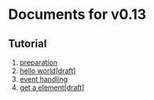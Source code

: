 # Documents for v0.13

## Tutorial

1. [preparation](./tutorial/01_preparation.md)
2. [hello world[draft]](./tutorial/02_hello_world.md)
3. [event handling](./tutorial/03_event_handling.md)
4. [get a element[draft]](./tutorial/04_get_a_element.md)